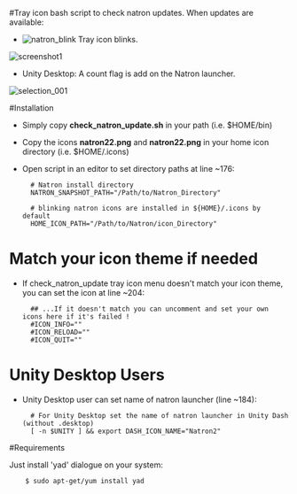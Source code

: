 #Tray icon bash script to check natron updates.
When updates are available:

- ![natron_blink](https://cloud.githubusercontent.com/assets/10021906/10069708/2f133234-62ae-11e5-9474-18d31b218ffa.gif) Tray icon blinks.

![screenshot1](https://cloud.githubusercontent.com/assets/10021906/10069704/2731ad20-62ae-11e5-9e56-03736b3c4725.png)


- Unity Desktop: A count flag is add on the Natron launcher.

![selection_001](https://cloud.githubusercontent.com/assets/10021906/10069997/03ce4710-62b0-11e5-9162-f12d2cf422c4.png)

#Installation
- Simply copy **check_natron_update.sh** in your path (i.e. $HOME/bin)
- Copy the icons **natron22.png** and **natron22.png** in your home icon directory (i.e. $HOME/.icons)

- Open script in an editor to set directory paths at line ~176:

        # Natron install directory
        NATRON_SNAPSHOT_PATH="/Path/to/Natron_Directory"

        # blinking natron icons are installed in ${HOME}/.icons by default
        HOME_ICON_PATH="/Path/to/Natron/icon_Directory"

# Match your icon theme if needed
- If check_natron_update tray icon menu doesn't match your icon theme, you can set the icon at line ~204:

        ## ...If it doesn't match you can uncomment and set your own icons here if it's failed !
        #ICON_INFO=""
        #ICON_RELOAD=""
        #ICON_QUIT=""

# Unity Desktop Users
- Unity Desktop user can set name of natron launcher (line ~184):

        # For Unity Desktop set the name of natron launcher in Unity Dash (without .desktop)
        [ -n $UNITY ] && export DASH_ICON_NAME="Natron2"
        
#Requirements

Just install 'yad' dialogue on your system:

        $ sudo apt-get/yum install yad
